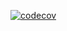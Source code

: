 [![codecov](https://codecov.io/gh/danilBogo/homeworkDotNet/branch/2k-217/graph/badge.svg?token=LPEJC822QO)](https://codecov.io/gh/danilBogo/homeworkDotNet)
